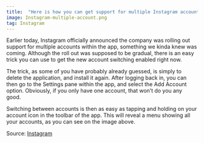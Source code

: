 ```yaml
---
title:  "Here is how you can get support for multiple Instagram accounts right now"
image: Instagram-multiple-account.png
tag: Instagram
---
```


Earlier today, Instagram officially announced the company was rolling out support for multiple accounts within the app, something we kinda knew was coming. Although the roll out was supposed to be gradual, there is an easy trick you can use to get the new account switching enabled right now.

The trick, as some of you have probably already guessed, is simply to delete the application, and install it again. After logging back in, you can then go to the Settings pane within the app, and select the Add Account option. Obviously, if you only have one account, that won’t do you any good.

Switching between accounts is then as easy as tapping and holding on your account icon in the toolbar of the app. This will reveal a menu showing all your accounts, as you can see on the image above.

Source: [Instagram](http://blog.instagram.com/post/138938416772/160208-accountswitching)